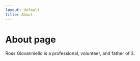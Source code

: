 ```yaml
---
layout: default
title: About
---
```

# About page

Ross Giovanniello is a professional, volunteer, and father of 3.